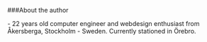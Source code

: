 ###About the author

\- 22 years old computer engineer and webdesign enthusiast from Åkersberga, Stockholm - Sweden.
Currently stationed in Örebro.